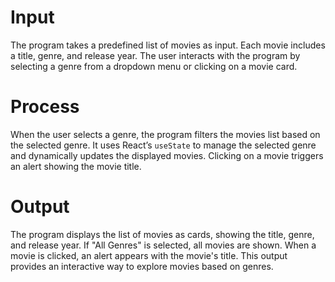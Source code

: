 # Input
The program takes a predefined list of movies as input. Each movie includes a title, genre, and release year. The user interacts with the program by selecting a genre from a dropdown menu or clicking on a movie card.

# Process
When the user selects a genre, the program filters the movies list based on the selected genre. It uses React’s `useState` to manage the selected genre and dynamically updates the displayed movies. Clicking on a movie triggers an alert showing the movie title.

# Output
The program displays the list of movies as cards, showing the title, genre, and release year. If "All Genres" is selected, all movies are shown. When a movie is clicked, an alert appears with the movie's title. This output provides an interactive way to explore movies based on genres.
